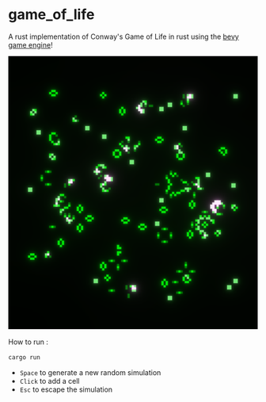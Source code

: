 # game_of_life

A rust implementation of Conway's Game of Life in rust using the [bevy game engine](https://bevyengine.org/)!

![](doc/screenshot.png)

How to run :
```bash
cargo run
```

- `Space` to generate a new random simulation
- `Click` to add a cell
- `Esc` to escape the simulation